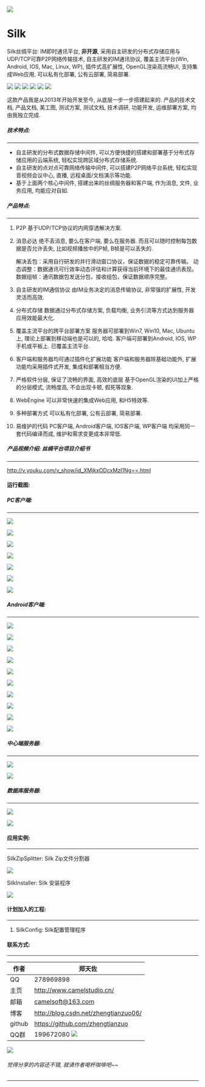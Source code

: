 
![](https://github.com/zhengtianzuo/zhengtianzuo.github.io/blob/master/images/menuLogoBack.png?raw=true)

# Silk
Silk丝绸平台:
IM即时通讯平台, **非开源**, 采用自主研发的分布式存储应用与UDP/TCP可靠P2P网络传输技术, 自主研发的IM通讯协议, 覆盖主流平台(Win, Android, IOS, Mac, Linux, WP), 插件式高扩展性, OpenGL渲染高流畅UI, 支持集成Web应用, 可以私有化部署, 公有云部署, 简易部署.

![](https://img.shields.io/badge/%E7%89%88%E6%9D%83%E8%AE%B8%E5%8F%AF-MIT-orange.svg)
![](https://img.shields.io/badge/Qt-5.10-blue.svg)
![](https://img.shields.io/badge/VS-2017-blue.svg)
![](https://img.shields.io/badge/QtQuick-2.2-blue.svg)
![](https://img.shields.io/badge/%E7%89%88%E6%9C%AC-1.0.0.0-blue.svg)
![](https://img.shields.io/badge/%E7%BC%96%E8%AF%91-%E6%88%90%E5%8A%9F-brightgreen.svg)


这款产品我是从2013年开始开发至今, 从底层一步一步搭建起来的.
产品的技术文档, 产品文档, 美工图, 测试方案, 测试文档, 技术调研, 功能开发, 运维部署方案, 均由我独立完成.

##### 技术特点:
***
* 自主研发的分布式数据存储中间件, 可以方便快捷的搭建和部署基于分布式存储应用的云端系统, 轻松实现跨区域分布式存储系统.
* 自主研发的点对点可靠网络传输中间件, 可以搭建P2P网络平台系统, 轻松实现音视频会议中心, 直播, 远程桌面/文档演示等功能.
* 基于上面两个核心中间件, 搭建出来的丝绸服务器和客户端, 作为消息, 文件, 业务应用, 均能应对自如.

##### 产品特点:
***
1. P2P
    基于UDP/TCP协议的内网穿透解决方案.

2. 消息必达
    绝不丢消息, 要么在客户端, 要么在服务器. 而且可以随时控制每包数据是否允许丢失, 比如视频播放中的P帧, B帧是可以丢失的.

    解决丢包：采用自行研发的并行滑动窗口协议，保证数据的稳定可靠传输。
    动态调整：数据通讯可行效率动态评估和计算获得当前环境下的最佳通讯表现。
    数据组帧：通讯数据包发送分包，接收组包，保证数据顺序完整。

3. 自主研发的IM通信协议
    由IM业务决定的消息传输协议, 非常强的扩展性, 开发灵活而高效.

4. 分布式存储
    数据通过分布式存储方案, 负载均衡, 业务引流等方式达到服务器应用效能最大化.

5. 覆盖主流平台的跨平台部署方案
    服务器可部署到Win7, Win10, Mac, Ubuntu上, 理论上部署到移动端也是可以的, 哈哈.  客户端可部署到Android, IOS, WP手机或平板上. 已覆盖主流平台.

6. 客户端和服务器均可通过插件化扩展功能
    客户端和服务器除基础功能外, 扩展功能均采用插件式开发, 集成和部署相当方便.

7. 严格软件分层, 保证了流畅的界面, 高效的底层
    基于OpenGL渲染的UI加上严格的分层模式, 流畅度高, 不会出现卡顿, 假死等现象.

8. WebEngine
    可以非常快速的集成Web应用, 和H5特效等.

9. 多种部署方式
    可以私有化部署, 公有云部署, 简易部署.


10. 易维护的代码
    PC客户端, Android客户端, IOS客户端, WP客户端 均采用同一套代码编译而成, 维护和需求变更成本非常低.

##### 产品视频介绍:  丝绸平台项目介绍书
***
http://v.youku.com/v_show/id_XMjkxODcxMzI1Ng==.html

#### 运行截图:
##### PC客户端:
***
![](https://github.com/zhengtianzuo/Silk/blob/master/images/win/pc%20(1).png?raw=true)

![](https://github.com/zhengtianzuo/Silk/blob/master/images/win/pc%20(2).png?raw=true)

![](https://github.com/zhengtianzuo/Silk/blob/master/images/win/pc%20(3).png?raw=true)

![](https://github.com/zhengtianzuo/Silk/blob/master/images/win/pc%20(4).png?raw=true)

![](https://github.com/zhengtianzuo/Silk/blob/master/images/win/pc%20(5).png?raw=true)

![](https://github.com/zhengtianzuo/Silk/blob/master/images/win/pc%20(6).png?raw=true)

![](https://github.com/zhengtianzuo/Silk/blob/master/images/win/pc%20(7).png?raw=true)

##### Android客户端:
***
![](https://github.com/zhengtianzuo/Silk/blob/master/images/android/android%20(1).png?raw=true)

![](https://github.com/zhengtianzuo/Silk/blob/master/images/android/android%20(2).png?raw=true)

![](https://github.com/zhengtianzuo/Silk/blob/master/images/android/android%20(3).png?raw=true)

![](https://github.com/zhengtianzuo/Silk/blob/master/images/android/android%20(4).png?raw=true)

![](https://github.com/zhengtianzuo/Silk/blob/master/images/android/android%20(5).png?raw=true)

![](https://github.com/zhengtianzuo/Silk/blob/master/images/android/android%20(6).png?raw=true)

![](https://github.com/zhengtianzuo/Silk/blob/master/images/android/android%20(7).png?raw=true)

![](https://github.com/zhengtianzuo/Silk/blob/master/images/android/android%20(8).png?raw=true)

![](https://github.com/zhengtianzuo/Silk/blob/master/images/android/android%20(9).png?raw=true)

![](https://github.com/zhengtianzuo/Silk/blob/master/images/android/android%20(10).png?raw=true)

##### 中心端服务器:
***
![](https://github.com/zhengtianzuo/Silk/blob/master/images/win/pc%20(8).png?raw=true)

![](https://github.com/zhengtianzuo/Silk/blob/master/images/win/pc%20(9).png?raw=true)

##### 数据库服务器:
***
![](https://github.com/zhengtianzuo/Silk/blob/master/images/win/pc%20(10).png?raw=true)

![](https://github.com/zhengtianzuo/Silk/blob/master/images/win/pc%20(11).png?raw=true)



#### 应用实例:
***
SilkZipSplitter: Silk Zip文件分割器

![](https://github.com/zhengtianzuo/Silk/blob/master/SilkZipSplitter/show.gif?raw=true)


SilkInstaller: Silk 安装程序

![](https://github.com/zhengtianzuo/Silk/blob/master/SilkInstaller/show.gif?raw=true)


#### 计划加入的工程:
***
1. SilkConfig: Silk配置管理程序


#### 联系方式:
***
|作者|郑天佐|
|---|---
|QQ|278969898
|主页|http://www.camelstudio.cn/
|邮箱|camelsoft@163.com
|博客|http://blog.csdn.net/zhengtianzuo06/
|github|https://github.com/zhengtianzuo
|QQ群|199672080  ![](https://github.com/zhengtianzuo/zhengtianzuo.github.io/blob/master/qqgroup.jpg?raw=true)

<img src="https://github.com/zhengtianzuo/zhengtianzuo.github.io/blob/master/me.jpg?raw=true"/>

###### 觉得分享的内容还不错, 就请作者喝杯咖啡吧~~
***